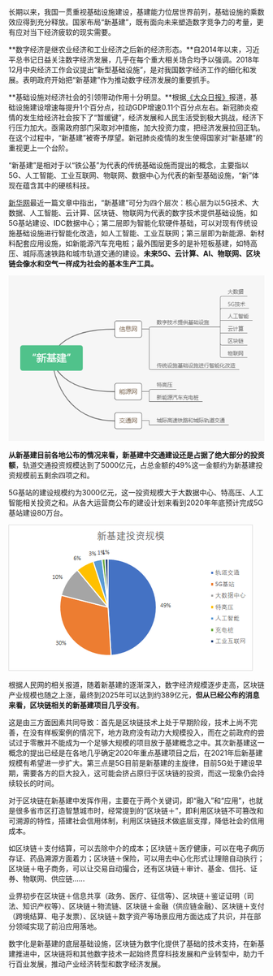 长期以来，我国一贯重视基础设施建设，基建能力位居世界前列，基础设施的乘数效应得到充分释放。国家布局“新基建”，既有面向未来塑造数字竞争力的考量，更有应对当下经济疲软的现实需要。

**数字经济是继农业经济和工业经济之后新的经济形态。**自2014年以来，习近平总书记日益关注数字经济发展，几乎在每个重大相关场合均予以强调。2018年12月中央经济工作会议提出“新型基础设施”，是对我国数字经济工作的细化和发展。表明政府开始把“新基建”作为推动数字经济发展的重要抓手。

**基础设施对经济社会的引领带动作用十分明显。**根据[《大众日报》](http://dzrb.dzng.com/articleContent/2420_734393.html)报道，基础设施建设增速每提升1个百分点，拉动GDP增速0.11个百分点左右。新冠肺炎疫情的发生给经济社会按下了“暂缓键”，经济发展和人民生活受到极大挑战，经济下行压力加大。亟需政府部门采取对冲措施，加大投资力度，把经济发展拉回正轨。在这个过程中，“新基建”被寄予厚望。新冠肺炎疫情的发生使得国家对“新基建”的重视更上一个台阶。

“新基建”是相对于以“铁公基”为代表的传统基础设施而提出的概念，主要指以5G、人工智能、工业互联网、物联网、数据中心为代表的新型基础设施，“新”体现在蕴含其中的硬核科技。

[新华网](http://blockchain.people.com.cn/n1/2020/0422/c417685-31683710.html)最近一篇文章中指出，“新基建”可分为四个层次：核心层为以5G技术、大数据、人工智能、云计算、区块链、物联网为代表的数字技术提供基础设施，如5G基站建设、IDC数据中心；第二层即为智能化软硬件基础，可以对现有传统设施基础设施进行智能化改造，如人工智能、工业互联网；第三层即为新能源、新材料配套应用设施，如新能源汽车充电桩；最外围层更多的是补短板基建，如特高压、城际高速铁路和城市轨道交通的建设。**未来5G、云计算、AI、物联网、区块链会像水和空气一样成为社会的基本生产工具。**

![blockchain-opportunity001--20200627](asset/blockchain-opportunity-001-20200627.png)



**从新基建目前各地公布的情况来看，新基建中交通建设还是占据了绝大部分的投资额**，轨道交通投资规模达到了5000亿元，占总金额的49%这一金额约为新基建投资规模前五剩余四项之和。

5G基站的建设规模约为3000亿元，这一投资规模大于大数据中心、特高压、人工智能相关投资之和。从各大运营商公布的建设计划来看到2020年年底预计完成5G基站建设80万台。

![blockchain-opportunity-002-20200627](asset/blockchain-opportunity-002-20200627.png)

根据人民网的相关报道，随着新基建的逐渐深入，数字经济规模逐步走高，区块链产业规模也随之上涨，最终到2025年可以达到约389亿元，**但从已经公布的消息来看，区块链相关的新基建项目几乎没有**。

这是由三方面因素共同导致：首先是区块链技术上处于早期阶段，技术上尚不完善，在没有样板案例的情况下，地方政府没有动力大规模投入，而在之前政府的尝试过于零散并不能成为一个足够大规模的项目放于基建概念之中。其次新基建这一概念的提出已经是在各地几乎确定2020年重点基建项目之后，在2021年后新基建规模有希望进一步扩大。第三点是5G目前是新基建的主旋律，目前5G处于建设早期，需要各方的巨大投入，这可能会挤占原归于区块链的投资，而这一现象仍会持续较长的时间。

对于区块链在新基建中发挥作用，主要在于两个关键词，即“融入”和“应用”，也就是很多省市区打造智慧城市时，经常提到的“区块链＋”，即利用区块链不可篡改和可溯源的特性，搭建社会信用体制，利用区块链技术做底层支撑，降低社会的信用成本。

如区块链＋支付结算，可以去除中介的成本；区块链＋医疗健康，可以在电子病历存证、药品溯源方面着力；区块链＋保险，可以用去中心化形式让理赔自动执行；区块链＋电子商务，可以让交易自动撮合，还有区块链＋审计、基金、信托、证券、物联网、供应链……

业界初步在区块链＋信息共享（政务、医疗、征信等）、区块链＋鉴证证明（司法、知识产权等）、区块链＋物流链、区块链＋金融（供应链金融）、区块链＋支付（跨境结算、电子发票）、区块链＋数字资产等场景应用方面达成了共识，并在部分领域实现了前沿应用落地。

数字化是新基建的底层基础设施，区块链为数字化提供了基础的技术支持，在新基建推进中，区块链将和其他数字技术一起始终贯穿科技发展和产业转型中，助力千行百业发展，推动产业经济转型和数字经济发展。